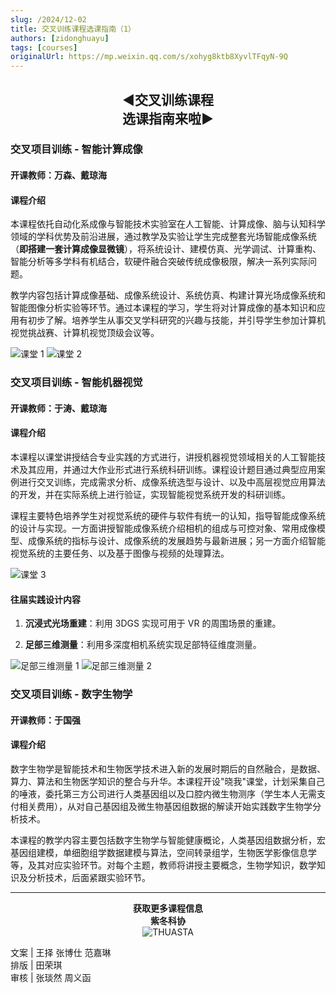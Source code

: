 ```yaml
---
slug: /2024/12-02
title: 交叉训练课程选课指南（1）
authors: [zidonghuayu]
tags: [courses]
originalUrl: https://mp.weixin.qq.com/s/xohyg8ktb8XyvlTFqyN-9Q
---
```


<center>
    <h2>◀交叉训练课程<br />选课指南来啦▶</h2>
</center>

### 交叉项目训练 - 智能计算成像

#### 开课教师：万森、戴琼海

#### 课程介绍

本课程依托自动化系成像与智能技术实验室在人工智能、计算成像、脑与认知科学领域的学科优势及前沿进展，通过教学及实验让学生完成整套光场智能成像系统（**即搭建一套计算成像显微镜**），将系统设计、建模仿真、光学调试、计算重构、智能分析等多学科有机结合，软硬件融合突破传统成像极限，解决一系列实际问题。

<!--truncate-->

教学内容包括计算成像基础、成像系统设计、系统仿真、构建计算光场成像系统和智能图像分析实验等环节。通过本课程的学习，学生将对计算成像的基本知识和应用有初步了解。培养学生从事交叉学科研究的兴趣与技能，并引导学生参加计算机视觉挑战赛、计算机视觉顶级会议等。

![课堂 1](img/1.webp)
![课堂 2](img/2.jpeg)

### 交叉项目训练 - 智能机器视觉

#### 开课教师：于涛、戴琼海

#### 课程介绍

本课程以课堂讲授结合专业实践的方式进行，讲授机器视觉领域相关的人工智能技术及其应用，并通过大作业形式进行系统科研训练。课程设计题目通过典型应用案例进行交叉训练，完成需求分析、成像系统选型与设计、以及中高层视觉应用算法的开发，并在实际系统上进行验证，实现智能视觉系统开发的科研训练。

课程主要特色培养学生对视觉系统的硬件与软件有统一的认知，指导智能成像系统的设计与实现。一方面讲授智能成像系统介绍相机的组成与可控对象、常用成像模型、成像系统的指标与设计、成像系统的发展趋势与最新进展；另一方面介绍智能视觉系统的主要任务、以及基于图像与视频的处理算法。

![课堂 3](img/3.jpeg)

#### 往届实践设计内容

1. **沉浸式光场重建**：利用 3DGS 实现可用于 VR 的周围场景的重建。

2. **足部三维测量**：利用多深度相机系统实现足部特征维度测量。

![足部三维测量 1](img/4.jpeg)
![足部三维测量 2](img/5.jpeg)

### 交叉项目训练 - 数字生物学

#### 开课教师：于国强

#### 课程介绍

数字生物学是智能技术和生物医学技术进入新的发展时期后的自然融合，是数据、算力、算法和生物医学知识的整合与升华。本课程开设"晓我"课堂，计划采集自己的唾液，委托第三方公司进行人类基因组以及口腔内微生物测序（学生本人无需支付相关费用），从对自己基因组及微生物基因组数据的解读开始实践数字生物学分析技术。

本课程的教学内容主要包括数字生物学与智能健康概论，人类基因组数据分析，宏基因组建模，单细胞组学数据建模与算法，空间转录组学，生物医学影像信息学等，及其对应实验环节。对每个主题，教师将讲授主要概念，生物学知识，数学知识及分析技术，后面紧跟实验环节。

---

**<center>获取更多课程信息**  
**紫冬科协**  
![THUASTA](img/6.jpeg)</center>

文案 | 王择 张博仕 范嘉琳  
排版 | 田荣琪  
审核 | 张琰然 周义函

